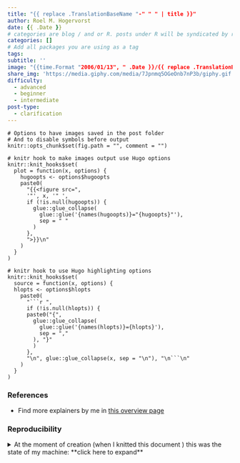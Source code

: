 ```yaml
---
title: "{{ replace .TranslationBaseName "-" " " | title }}"
author: Roel M. Hogervorst
date: {{ .Date }}
# categories are blog / and or R. posts under R will be syndicated by r-bloggers and rweekly
categories: []
# Add all packages you are using as a tag
tags:
subtitle: ''
image: "{{time.Format "2006/01/13", " .Date }}/{{ replace .TranslationBaseName "-" " " | title }}/image.jpg"
share_img: 'https://media.giphy.com/media/7Jpnmq5OGeOnb7nP3b/giphy.gif'
difficulty:
  - advanced
  - beginner
  - intermediate
post-type:
  - clarification
---
```


<!-- tags  at least intermediate, clarification, explainer and all packages used.  -->
<!-- categories: R and blog. Blog is general, R means rweekly and r-bloggers -->
<!-- share img is either a complete url or build on top of the base url (https://blog.rmhogervorst.nl) so do not use the same relative image link. But make it more complete post/slug/image.png -->

<!-- useful settings for rmarkdown-->

```{r setup, include=FALSE}
# Options to have images saved in the post folder
# And to disable symbols before output
knitr::opts_chunk$set(fig.path = "", comment = "")

# knitr hook to make images output use Hugo options
knitr::knit_hooks$set(
  plot = function(x, options) {
    hugoopts <- options$hugoopts
    paste0(
      "{{<figure src=",
      '"', x, '" ',
      if (!is.null(hugoopts)) {
        glue::glue_collapse(
          glue::glue('{names(hugoopts)}="{hugoopts}"'),
          sep = " "
        )
      },
      ">}}\n"
    )
  }
)

# knitr hook to use Hugo highlighting options
knitr::knit_hooks$set(
  source = function(x, options) {
  hlopts <- options$hlopts
    paste0(
      "```r ",
      if (!is.null(hlopts)) {
      paste0("{",
        glue::glue_collapse(
          glue::glue('{names(hlopts)}={hlopts}'),
          sep = ","
        ), "}"
        )
      },
      "\n", glue::glue_collapse(x, sep = "\n"), "\n```\n"
    )
  }
)
```
<!-- content -->

<!-- 
After reading this post, new r-users from another language will realize how they can do the thing they already know how to do in another language in R, so they will now use R for it

I believe readers of posts like these are intermediates (their mental model of the language and package is more in line with how other languages work). 
intermediate (regular user, have a mental model, but it is not very sophisticated) 
I wrote for intermediates with the following tags:
*tools, building packages, testing, slides in markdown, apply, package, advanced ggplot2, environments, animation, test, workflow, reproducability, version control, git, tidyeval*

explanation of how to do something in this language when you come from a different one
After reading this post, you will be able to do this thing you did in this language, but now in R

Frequently go back (bookmark) to this post as a reference to find out how you do a thing, and eventually use R alone because it is easier

Make a great image to add to the share link on top.
-->





### References
- Find more explainers by me in [this overview page](https://blog.rmhogervorst.nl//tags/clarification/)

### Reproducibility
<details>
<summary> At the moment of creation (when I knitted this document ) this was the state of my machine: **click here to expand** </summary>

```{r}
sessioninfo::session_info()
```

</details>